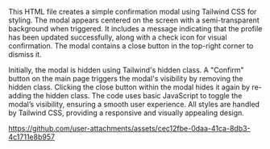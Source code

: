 This HTML file creates a simple confirmation modal using Tailwind CSS for styling. The modal appears centered on the screen with a semi-transparent background when triggered. It includes a message indicating that the profile has been updated successfully, along with a check icon for visual confirmation. The modal contains a close button in the top-right corner to dismiss it.

Initially, the modal is hidden using Tailwind's hidden class. A "Confirm" button on the main page triggers the modal's visibility by removing the hidden class. Clicking the close button within the modal hides it again by re-adding the hidden class. The code uses basic JavaScript to toggle the modal’s visibility, ensuring a smooth user experience. All styles are handled by Tailwind CSS, providing a responsive and visually appealing design.

https://github.com/user-attachments/assets/cec12fbe-0daa-41ca-8db3-4c1711e8b957

